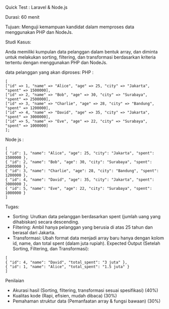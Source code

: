 Quick Test : Laravel & Node.js 

Durasi: 60 menit

Tujuan: Menguji kemampuan kandidat dalam memproses data menggunakan PHP dan NodeJs.

Studi Kasus:

Anda memiliki kumpulan data pelanggan dalam bentuk array, dan diminta untuk melakukan sorting, filtering, dan transformasi berdasarkan kriteria tertentu dengan menggunakan PHP dan NodeJs.

data pelanggan yang akan diproses:
PHP : 

```
[
["id" => 1, "name" => "Alice", "age" => 25, "city" => "Jakarta", "spent" => 1500000],
["id" => 2, "name" => "Bob", "age" => 30, "city" => "Surabaya", "spent" => 2500000],
["id" => 3, "name" => "Charlie", "age" => 28, "city" => "Bandung", "spent" => 1200000],
["id" => 4, "name" => "David", "age" => 35, "city" => "Jakarta", "spent" => 3000000],
["id" => 5, "name" => "Eve", "age" => 22, "city" => "Surabaya", "spent" => 1000000]
];

```
Node js :
```
[
{ "id": 1, "name": "Alice", "age": 25, "city": "Jakarta", "spent": 1500000 },
{ "id": 2, "name": "Bob", "age": 30, "city": "Surabaya", "spent": 2500000 },
{ "id": 3, "name": "Charlie", "age": 28, "city": "Bandung", "spent": 1200000 },
{ "id": 4, "name": "David", "age": 35, "city": "Jakarta", "spent": 3000000 },
{ "id": 5, "name": "Eve", "age": 22, "city": "Surabaya", "spent": 1000000 }
]
```

Tugas:

- Sorting: Urutkan data pelanggan berdasarkan spent (jumlah uang yang dihabiskan) secara descending.
- Filtering: Ambil hanya pelanggan yang berusia di atas 25 tahun dan berasal dari Jakarta.
- Transformasi: Ubah format data menjadi array baru hanya dengan kolom id, name, dan total spent (dalam juta rupiah).
Expected Output (Setelah Sorting, Filtering, dan Transformasi):

```
[
{ "id": 4, "name": "David", "total_spent": "3 juta" },
{ "id": 1, "name": "Alice", "total_spent": "1.5 juta" }
]
```


Penilaian

- Akurasi hasil (Sorting, filtering, transformasi sesuai spesifikasi) (40%)
- Kualitas kode (Rapi, efisien, mudah dibaca) (30%)
- Pemahaman struktur data (Pemanfaatan array & fungsi bawaan) (30%)

